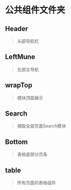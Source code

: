 公共组件文件夹
============

## Header
> 头部导航栏
> 
## LeftMune
> 左部主导航

## wrapTop
> 模块顶部展示

## Search
> 摘取全部页面Search模块

## Bottom
> 表格底部分页条

## table
> 所有页面的表格组件
